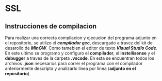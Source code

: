# SSL
## Instrucciones de compilacion

Para realizar una correcta compilacion y ejecucion del programa adjunto en el repositorio, se utilizo el **_compilador gcc_**, descargado a travez del kit de desarollo de **_MinGW_**. Como tamebien el editor de texto **_Visual Studio Code_**.
En este ultimo se programo y configuro el **compilador**, el **instellisense** y el **debugger** a traves de la carpeta **.vscode**. En esta se encuentran todos los archivos **.json** necesarios para correr el programa con el compilador anteriormente descripto y analizarlo linea por linea (**adjunto en el repositorio**).
